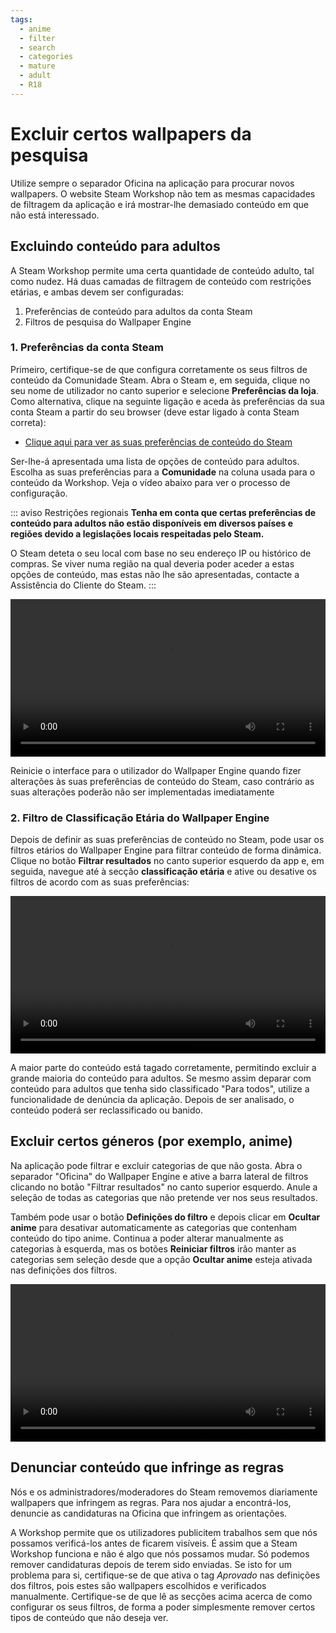 ```yaml
---
tags:
  - anime
  - filter
  - search
  - categories
  - mature
  - adult
  - R18
---
```


# Excluir certos wallpapers da pesquisa

Utilize sempre o separador Oficina na aplicação para procurar novos wallpapers. O website Steam Workshop não tem as mesmas capacidades de filtragem da aplicação e irá mostrar-lhe demasiado conteúdo em que não está interessado.

## Excluindo conteúdo para adultos

A Steam Workshop permite uma certa quantidade de conteúdo adulto, tal como nudez. Há duas camadas de filtragem de conteúdo com restrições etárias, e ambas devem ser configuradas:

1. Preferências de conteúdo para adultos da conta Steam
2. Filtros de pesquisa do Wallpaper Engine

### 1. Preferências da conta Steam

Primeiro, certifique-se de que configura corretamente os seus filtros de conteúdo da Comunidade Steam. Abra o Steam e, em seguida, clique no seu nome de utilizador no canto superior e selecione **Preferências da loja**. Como alternativa, clique na seguinte ligação e aceda às preferências da sua conta Steam a partir do seu browser (deve estar ligado à conta Steam correta):

* [Clique aqui para ver as suas preferências de conteúdo do Steam](https://store.steampowered.com/account/preferences/)

Ser-lhe-á apresentada uma lista de opções de conteúdo para adultos. Escolha as suas preferências para a **Comunidade** na coluna usada para o conteúdo da Workshop. Veja o vídeo abaixo para ver o processo de configuração.

::: aviso Restrições regionais **Tenha em conta que certas preferências de conteúdo para adultos não estão disponíveis em diversos países e regiões devido a legislações locais respeitadas pelo Steam.**

O Steam deteta o seu local com base no seu endereço IP ou histórico de compras. Se viver numa região na qual deveria poder aceder a estas opções de conteúdo, mas estas não lhe são apresentadas, contacte a Assistência do Cliente do Steam.
:::

<video width="100%" autoplay loop>
  <source src="/videos/steam_filterage.mp4" type="video/mp4">
  O seu browser não suporta o tag vídeo.
</video>

Reinicie o interface para o utilizador do Wallpaper Engine quando fizer alterações às suas preferências de conteúdo do Steam, caso contrário as suas alterações poderão não ser implementadas imediatamente

### 2. Filtro de Classificação Etária do Wallpaper Engine

Depois de definir as suas preferências de conteúdo no Steam, pode usar os filtros etários do Wallpaper Engine para filtrar conteúdo de forma dinâmica. Clique no botão **Filtrar resultados** no canto superior esquerdo da app e, em seguida, navegue até à secção **classificação etária** e ative ou desative os filtros de acordo com as suas preferências:

<video width="100%" autoplay loop>
  <source src="/videos/filterage.mp4" type="video/mp4">
  O seu browser não suporta o tag vídeo.
</video>

A maior parte do conteúdo está tagado corretamente, permitindo excluir a grande maioria do conteúdo para adultos. Se mesmo assim deparar com conteúdo para adultos que tenha sido classificado "Para todos", utilize a funcionalidade de denúncia da aplicação. Depois de ser analisado, o conteúdo poderá ser reclassificado ou banido.

## Excluir certos géneros (por exemplo, anime)

Na aplicação pode filtrar e excluir categorias de que não gosta. Abra o separador "Oficina" do Wallpaper Engine e ative a barra lateral de filtros clicando no botão "Filtrar resultados" no canto superior esquerdo. Anule a seleção de todas as categorias que não pretende ver nos seus resultados.

Também pode usar o botão **Definições do filtro** e depois clicar em **Ocultar anime** para desativar automaticamente as categorias que contenham conteúdo do tipo anime. Continua a poder alterar manualmente as categorias à esquerda, mas os botões **Reiniciar filtros** irão manter as categorias sem seleção desde que a opção **Ocultar anime** esteja ativada nas definições dos filtros.

<video width="100%" autoplay loop>
  <source src="/videos/filtercontent.mp4" type="video/mp4">
  O seu browser não suporta o tag vídeo.
</video>

## Denunciar conteúdo que infringe as regras

Nós e os administradores/moderadores do Steam removemos diariamente wallpapers que infringem as regras. Para nos ajudar a encontrá-los, denuncie as candidaturas na Oficina que infringem as orientações.

A Workshop permite que os utilizadores publicitem trabalhos sem que nós possamos verificá-los antes de ficarem visíveis. É assim que a Steam Workshop funciona e não é algo que nós possamos mudar. Só podemos remover candidaturas depois de terem sido enviadas. Se isto for um problema para si, certifique-se de que ativa o tag *Aprovado* nas definições dos filtros, pois estes são wallpapers escolhidos e verificados manualmente. Certifique-se de que lê as secções acima acerca de como configurar os seus filtros, de forma a poder simplesmente remover certos tipos de conteúdo que não deseja ver.